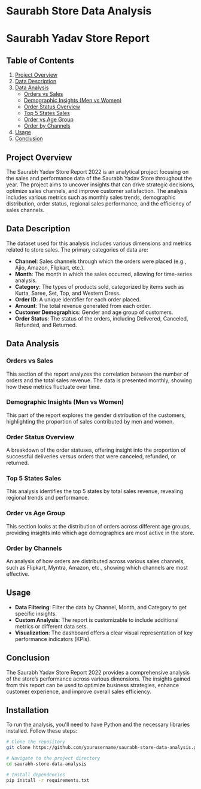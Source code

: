 # Saurabh Store Data Analysis
# Saurabh Yadav Store Report

## Table of Contents
1. [Project Overview](#project-overview)
2. [Data Description](#data-description)
3. [Data Analysis](#data-analysis)
    - [Orders vs Sales](#orders-vs-sales)
    - [Demographic Insights (Men vs Women)](#demographic-insights-men-vs-women)
    - [Order Status Overview](#order-status-overview)
    - [Top 5 States Sales](#top-5-states-sales)
    - [Order vs Age Group](#order-vs-age-group)
    - [Order by Channels](#order-by-channels)
4. [Usage](#usage)
5. [Conclusion](#conclusion)

## Project Overview
The Saurabh Yadav Store Report 2022 is an analytical project focusing on the sales and performance data of the Saurabh Yadav Store throughout the year. The project aims to uncover insights that can drive strategic decisions, optimize sales channels, and improve customer satisfaction. The analysis includes various metrics such as monthly sales trends, demographic distribution, order status, regional sales performance, and the efficiency of sales channels.

## Data Description
The dataset used for this analysis includes various dimensions and metrics related to store sales. The primary categories of data are:

- **Channel**: Sales channels through which the orders were placed (e.g., Ajio, Amazon, Flipkart, etc.).
- **Month**: The month in which the sales occurred, allowing for time-series analysis.
- **Category**: The types of products sold, categorized by items such as Kurta, Saree, Set, Top, and Western Dress.
- **Order ID**: A unique identifier for each order placed.
- **Amount**: The total revenue generated from each order.
- **Customer Demographics**: Gender and age group of customers.
- **Order Status**: The status of the orders, including Delivered, Canceled, Refunded, and Returned.

## Data Analysis

### Orders vs Sales
This section of the report analyzes the correlation between the number of orders and the total sales revenue. The data is presented monthly, showing how these metrics fluctuate over time.

### Demographic Insights (Men vs Women)
This part of the report explores the gender distribution of the customers, highlighting the proportion of sales contributed by men and women.

### Order Status Overview
A breakdown of the order statuses, offering insight into the proportion of successful deliveries versus orders that were canceled, refunded, or returned.

### Top 5 States Sales
This analysis identifies the top 5 states by total sales revenue, revealing regional trends and performance.

### Order vs Age Group
This section looks at the distribution of orders across different age groups, providing insights into which age demographics are most active in the store.

### Order by Channels
An analysis of how orders are distributed across various sales channels, such as Flipkart, Myntra, Amazon, etc., showing which channels are most effective.

## Usage
- **Data Filtering**: Filter the data by Channel, Month, and Category to get specific insights.
- **Custom Analysis**: The report is customizable to include additional metrics or different data sets.
- **Visualization**: The dashboard offers a clear visual representation of key performance indicators (KPIs).

## Conclusion
The Saurabh Yadav Store Report 2022 provides a comprehensive analysis of the store’s performance across various dimensions. The insights gained from this report can be used to optimize business strategies, enhance customer experience, and improve overall sales efficiency.
## Installation

To run the analysis, you'll need to have Python and the necessary libraries installed. Follow these steps:

```bash
# Clone the repository
git clone https://github.com/yourusername/saurabh-store-data-analysis.git

# Navigate to the project directory
cd saurabh-store-data-analysis

# Install dependencies
pip install -r requirements.txt
